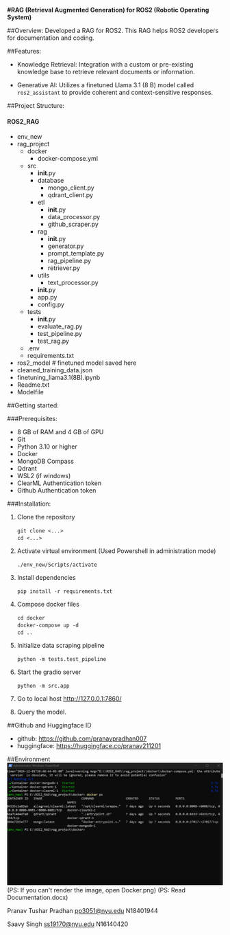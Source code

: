 **#RAG (Retrieval Augmented Generation) for ROS2 (Robotic Operating System)**

##Overview:
Developed a RAG for ROS2. This RAG helps ROS2 developers for documentation and coding.

##Features:
- Knowledge Retrieval: Integration with a custom or pre-existing knowledge base to retrieve relevant documents or information.

- Generative AI: Utilizes a finetuned Llama 3.1 (8 B) model called `ros2_assistant` to provide coherent and context-sensitive responses.

##Project Structure:

#### ROS2_RAG
- env_new
- rag_project
    - docker
        - docker-compose.yml
    - src
        - __init__.py
        - database
            - mongo_client.py
            - qdrant_client.py
        - etl
            - __init__.py
            - data_processor.py
            - github_scraper.py
        - rag
            - __init__.py
            - generator.py
            - prompt_template.py
            - rag_pipeline.py
            - retriever.py
        - utils
            - text_processor.py
        - __init__.py
        - app.py
        - config.py
    - tests
        - __init__.py
        - evaluate_rag.py
        - test_pipeline.py
        - test_rag.py
    - .env
    - requirements.txt
- ros2_model                           # finetuned model saved here
- cleaned_training_data.json
- finetuning_llama3.1(8B).ipynb
- Readme.txt
- Modelfile

##Getting started:

###Prerequisites:
- 8 GB of RAM and 4 GB of GPU
- Git
- Python 3.10 or higher
- Docker
- MongoDB Compass
- Qdrant
- WSL2 (if windows)
- ClearML Authentication token
- Github Authentication token

###Installation:

1. Clone the repository

    `git clone <...>`\
    `cd <...>`

2. Activate virtual environment (Used Powershell in administration mode)

    `./env_new/Scripts/activate`

3. Install dependencies

    `pip install -r requirements.txt`

4. Compose docker files

    `cd docker`\
    `docker-compose up -d`\
    `cd ..`

5. Initialize data scraping pipeline

    `python -m tests.test_pipeline`

6. Start the gradio server

    `python -m src.app`

7. Go to local host http://127.0.0.1:7860/

8. Query the model.

##Github and Huggingface ID
- github: https://github.com/pranavpradhan007
- huggingface: https://huggingface.co/pranav211201

##Environment
![Docker setup](Docker.png)
(PS: If you can't render the image, open Docker.png)
(PS: Read Documentation.docx)


Pranav Tushar Pradhan
pp3051@nyu.edu
N18401944


Saavy Singh
ss19170@nyu.edu
N16140420
